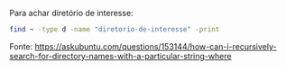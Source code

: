 Para achar diretório de interesse:

```bash
find ~ -type d -name "diretorio-de-interesse" -print
```

Fonte: https://askubuntu.com/questions/153144/how-can-i-recursively-search-for-directory-names-with-a-particular-string-where


